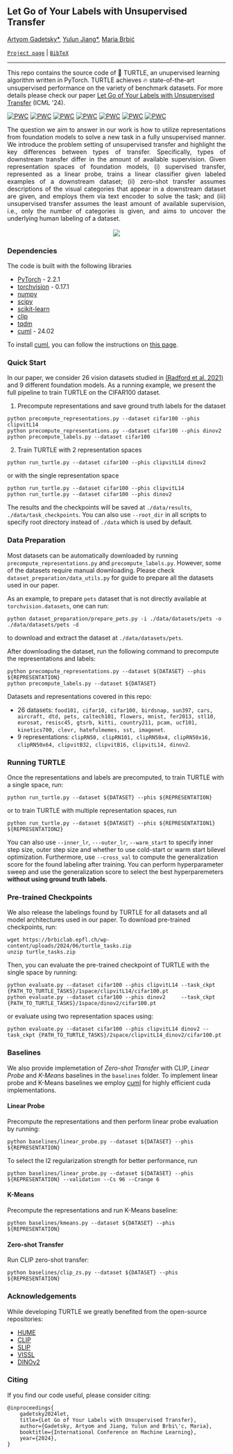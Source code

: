 ## Let Go of Your Labels with Unsupervised Transfer

[Artyom Gadetsky*](http://agadetsky.github.io), [Yulun Jiang*](https://yljblues.github.io), [Maria Brbić](https://brbiclab.epfl.ch/team/)

[`Project page`](https://brbiclab.epfl.ch/projects/turtle/) | [`BibTeX`](#citing)
_________________
This repo contains the source code of 🐢 TURTLE, an unupervised learning algorithm written in PyTorch.  TURTLE achieves 🔥 state-of-the-art unsupervised performance on the variety of benchmark datasets. For more details please check our paper [Let Go of Your Labels with Unsupervised Transfer](https://openreview.net/pdf?id=RZHRnnGcEx) (ICML '24).

[![PWC](https://img.shields.io/endpoint.svg?url=https://paperswithcode.com/badge/let-go-of-your-labels-with-unsupervised/image-clustering-on-imagenet)](https://paperswithcode.com/sota/image-clustering-on-imagenet?p=let-go-of-your-labels-with-unsupervised)
[![PWC](https://img.shields.io/endpoint.svg?url=https://paperswithcode.com/badge/let-go-of-your-labels-with-unsupervised/image-clustering-on-cifar-10)](https://paperswithcode.com/sota/image-clustering-on-cifar-10?p=let-go-of-your-labels-with-unsupervised)
[![PWC](https://img.shields.io/endpoint.svg?url=https://paperswithcode.com/badge/let-go-of-your-labels-with-unsupervised/image-clustering-on-cifar-100)](https://paperswithcode.com/sota/image-clustering-on-cifar-100?p=let-go-of-your-labels-with-unsupervised)
[![PWC](https://img.shields.io/endpoint.svg?url=https://paperswithcode.com/badge/let-go-of-your-labels-with-unsupervised/image-clustering-on-stl-10)](https://paperswithcode.com/sota/image-clustering-on-stl-10?p=let-go-of-your-labels-with-unsupervised)
[![PWC](https://img.shields.io/endpoint.svg?url=https://paperswithcode.com/badge/let-go-of-your-labels-with-unsupervised/unsupervised-image-classification-on-imagenet)](https://paperswithcode.com/sota/unsupervised-image-classification-on-imagenet?p=let-go-of-your-labels-with-unsupervised)
[![PWC](https://img.shields.io/endpoint.svg?url=https://paperswithcode.com/badge/let-go-of-your-labels-with-unsupervised/unsupervised-image-classification-on-cifar-10)](https://paperswithcode.com/sota/unsupervised-image-classification-on-cifar-10?p=let-go-of-your-labels-with-unsupervised)
[![PWC](https://img.shields.io/endpoint.svg?url=https://paperswithcode.com/badge/let-go-of-your-labels-with-unsupervised/image-clustering-on-stl-10)](https://paperswithcode.com/sota/image-clustering-on-stl-10?p=let-go-of-your-labels-with-unsupervised)

<div align="justify">The question we aim to answer in our work is how to utilize representations from foundation models to solve a new task in a fully unsupervised manner. We introduce the problem setting of unsupervised transfer and highlight the key differences between types of transfer. Specifically, types of downstream transfer differ in the amount of available supervision. Given representation spaces of foundation models, (i) supervised transfer, represented as a linear probe, trains a linear classifier given labeled examples of a downstream dataset; (ii) zero-shot transfer assumes descriptions of the visual categories that appear in a downstream dataset are given, and employs them via text encoder to solve the task; and (iii) unsupervised transfer assumes the least amount of available supervision, i.e., only the number of categories is given, and aims to uncover the underlying human labeling of a dataset.</div>
</br>
<div align="center" style="padding: 0 100pt">
<img src="figures/setting_plot.png">
</div>

### Dependencies
The code is built with the following libraries

- [PyTorch](https://pytorch.org/) - 2.2.1
- [torchvision](https://pytorch.org/vision/stable/index.html) - 0.17.1
- [numpy](http://numpy.org)
- [scipy](http://scipy.org)
- [scikit-learn](http://scikit-learn.org)
- [clip](https://github.com/openai/CLIP)
- [tqdm](https://tqdm.github.io)
- [cuml](https://rapids.ai/) - 24.02

To install [cuml](https://rapids.ai/), you can follow the instructions on [this page](https://docs.rapids.ai/install?_gl=1*1az1x2f*_ga*MTY1NDI3MDM1MS4xNzE3NzUwMTQz*_ga_RKXFW6CM42*MTcxNzc1MDE0My4xLjAuMTcxNzc1MDE0My42MC4wLjA.).

### Quick Start
In our paper, we consider 26 vision datasets studied in [(Radford et al. 2021)](https://arxiv.org/abs/2103.00020) and 9 different foundation models. As a running example, we present the full pipeline to train TURTLE on the CIFAR100 dataset.

1. Precompute representations and save ground truth labels for the dataset
```
python precompute_representations.py --dataset cifar100 --phis clipvitL14
python precompute_representations.py --dataset cifar100 --phis dinov2 
python precompute_labels.py --dataset cifar100
```

2. Train TURTLE with 2 representation spaces
```
python run_turtle.py --dataset cifar100 --phis clipvitL14 dinov2 
```
or with the single representation space
```
python run_turtle.py --dataset cifar100 --phis clipvitL14
python run_turtle.py --dataset cifar100 --phis dinov2
```

The results and the checkpoints will be saved at ```./data/results```, ```./data/task_checkpoints```. You can also use `--root_dir` in all scripts to specify root directory instead of `./data` which is used by default.

### Data Preparation

Most datasets can be automatically downloaded by running `precompute_representations.py` and `precompute_labels.py`. However, some of the datasets require manual downloading. Please check ```dataset_preparation/data_utils.py``` for guide to prepare all the datasets used in our paper. 

As an example, to prepare `pets` dataset that is not directly available at ```torchvision.datasets```, one can run:
```
python dataset_preparation/prepare_pets.py -i ./data/datasets/pets -o ./data/datasets/pets -d
```
to download and extract the dataset at ```./data/datasets/pets```.

After downloading the dataset, run the following command to precompute the representations and labels:
```
python precompute_representations.py --dataset ${DATASET} --phis ${REPRESENTATION}
python precompute_labels.py --dataset ${DATASET}
```

Datasets and representations covered in this repo:
- 26 datasets: ```food101, cifar10, cifar100, birdsnap, sun397, cars, aircraft, dtd, pets, caltech101, flowers, mnist, fer2013, stl10, eurosat, resisc45, gtsrb, kitti, country211, pcam, ucf101, kinetics700, clevr, hatefulmemes, sst, imagenet```.
- 9 representations: ``clipRN50, clipRN101, clipRN50x4, clipRN50x16, clipRN50x64, clipvitB32, clipvitB16, clipvitL14, dinov2``.

### Running TURTLE
Once the representations and labels are precomputed, to train TURTLE with a single space, run:
```
python run_turtle.py --dataset ${DATASET} --phis ${REPRESENTATION} 
```
or to train TURTLE with multiple representation spaces, run
```
python run_turtle.py --dataset ${DATASET} --phis ${REPRESENTATION1} ${REPRESENTATION2}
```

You can also use ```--inner_lr```, ```---outer_lr```, ```--warm_start``` to specify inner step size, outer step size and whether to use cold-start or warm start bilevel optimization. Furthermore, use ``--cross_val`` to compute the generalization score for the found labeling after training. You can perform hyperparameter sweep and use the generalization score to select the best hyperparemeters **without using ground truth labels**.

### Pre-trained Checkpoints

We also release the labelings found by TURTLE for all datasets and all model architectures used in our paper. To download pre-trained checkpoints, run:
```
wget https://brbiclab.epfl.ch/wp-content/uploads/2024/06/turtle_tasks.zip
unzip turtle_tasks.zip
```
Then, you can evaluate the pre-trained checkpoint of TURTLE with the single space by running:
```
python evaluate.py --dataset cifar100 --phis clipvitL14 --task_ckpt {PATH_TO_TURTLE_TASKS}/1space/clipvitL14/cifar100.pt
python evaluate.py --dataset cifar100 --phis dinov2     --task_ckpt {PATH_TO_TURTLE_TASKS}/1space/dinov2/cifar100.pt
```
or evaluate using two representation spaces using:
```
python evaluate.py --dataset cifar100 --phis clipvitL14 dinov2 --task_ckpt {PATH_TO_TURTLE_TASKS}/2space/clipvitL14_dinov2/cifar100.pt
```

### Baselines

We also provide implemetation of *Zero-shot Transfer* with CLIP, *Linear Probe* and *K-Means* baselines in the `baselines` folder. To implement linear probe and K-Means baselines we employ [cuml](https://rapids.ai/) for highly efficient cuda implementations.

#### Linear Probe
Precompute the representations and then perform linear probe evaluation by running:
```
python baselines/linear_probe.py --dataset ${DATASET} --phis ${REPRESENTATION}
```
To select the l2 regularization strength for better performance, run 
```
python baselines/linear_probe.py --dataset ${DATASET} --phis ${REPRESENTATION} --validation --Cs 96 --Crange 6
```

#### K-Means
Precompute the representations and run K-Means baseline:
```
python baselines/kmeans.py --dataset ${DATASET} --phis ${REPRESENTATION}
```

#### Zero-shot Transfer
Run CLIP zero-shot transfer:
```
python baselines/clip_zs.py --dataset ${DATASET} --phis ${REPRESENTATION}
```

### Acknowledgements

While developing TURTLE we greatly benefited from the open-source repositories:

- [HUME](https://github.com/mlbio-epfl/hume)
- [CLIP](https://github.com/openai/CLIP/tree/main)
- [SLIP](https://github.com/facebookresearch/SLIP)
- [VISSL](https://github.com/facebookresearch/vissl/tree/main)
- [DINOv2](https://github.com/facebookresearch/dinov2/tree/main)

### Citing

If you find our code useful, please consider citing:

```
@inproceedings{
    gadetsky2024let,
    title={Let Go of Your Labels with Unsupervised Transfer},
    author={Gadetsky, Artyom and Jiang, Yulun and Brbi\'c, Maria},
    booktitle={International Conference on Machine Learning},
    year={2024},
}
```
